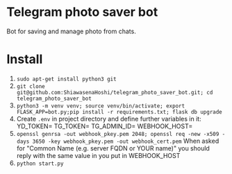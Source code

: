 # Telegram photo saver bot
Bot for saving and manage photo from chats.
# Install
1) ```sudo apt-get install python3 git```
2) ```git clone git@github.com:ShiawasenaHoshi/telegram_photo_saver_bot.git; cd telegram_photo_saver_bot```
3) ```python3 -m venv venv; source venv/bin/activate; export FLASK_APP=bot.py;pip install -r requirements.txt; flask db upgrade```
4) Create ```.env``` in project directory and define further variables in it:
YD_TOKEN=<yandex disk token>
TG_TOKEN=<telegram token>
TG_ADMIN_ID=<telegram bot owner id>
WEBHOOK_HOST=<VPS ip>
5) ```openssl genrsa -out webhook_pkey.pem 2048; openssl req -new -x509 -days 3650 -key webhook_pkey.pem -out webhook_cert.pem```
When asked for "Common Name (e.g. server FQDN or YOUR name)" you should reply with the same value in you put in WEBHOOK_HOST
6) ```python start.py```
